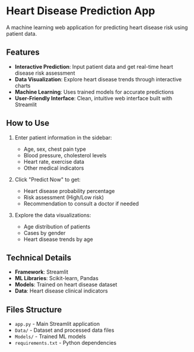 # Heart Disease Prediction App

A machine learning web application for predicting heart disease risk using patient data.

## Features

- **Interactive Prediction**: Input patient data and get real-time heart disease risk assessment
- **Data Visualization**: Explore heart disease trends through interactive charts
- **Machine Learning**: Uses trained models for accurate predictions
- **User-Friendly Interface**: Clean, intuitive web interface built with Streamlit

## How to Use

1. Enter patient information in the sidebar:
   - Age, sex, chest pain type
   - Blood pressure, cholesterol levels
   - Heart rate, exercise data
   - Other medical indicators

2. Click "Predict Now" to get:
   - Heart disease probability percentage
   - Risk assessment (High/Low risk)
   - Recommendation to consult a doctor if needed

3. Explore the data visualizations:
   - Age distribution of patients
   - Cases by gender
   - Heart disease trends by age

## Technical Details

- **Framework**: Streamlit
- **ML Libraries**: Scikit-learn, Pandas
- **Models**: Trained on heart disease dataset
- **Data**: Heart disease clinical indicators
  
## Files Structure

- `app.py` - Main Streamlit application
- `Data/` - Dataset and processed data files
- `Models/` - Trained ML models
- `requirements.txt` - Python dependencies
